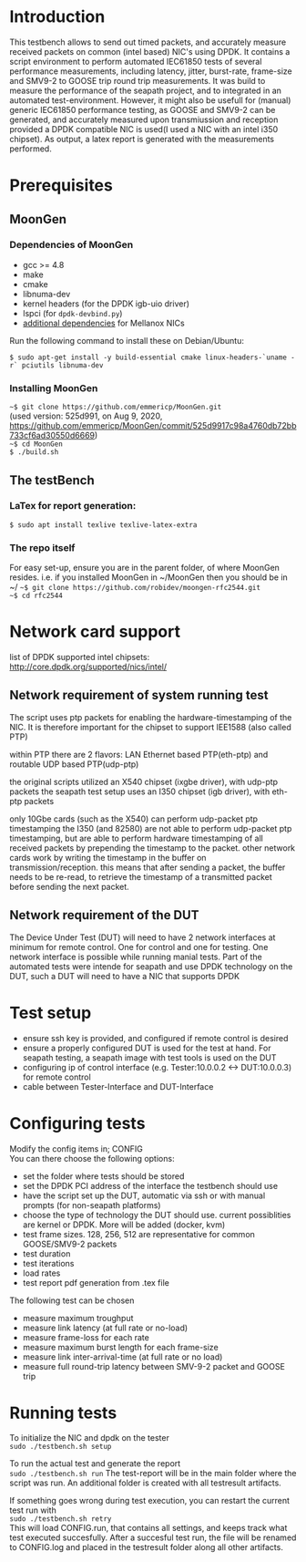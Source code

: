 # Introduction

This testbench allows to send out timed packets, and accurately measure received packets on common (intel based) NIC's using DPDK. It contains a script environment to perform automated IEC61850 tests of several performance measurements, including latency, jitter, burst-rate, frame-size and SMV9-2 to GOOSE trip round trip measurements. It was build to measure the performance of the seapath project, and to integrated in an automated test-environment. However, it might also be usefull for (manual) generic IEC61850 performance testing, as GOOSE and SMV9-2 can be generated, and accurately measured upon transmiussion and reception provided a DPDK compatible NIC is used(I used a NIC with an intel i350 chipset). As output, a latex report is generated with the measurements performed. 

# Prerequisites #

## MoonGen 

### Dependencies of MoonGen

* gcc >= 4.8
* make
* cmake
* libnuma-dev
* kernel headers (for the DPDK igb-uio driver)
* lspci (for `dpdk-devbind.py`)
* [additional dependencies](https://github.com/libmoon/libmoon/blob/master/install-mlx.md) for Mellanox NICs

Run the following command to install these on Debian/Ubuntu:  

```
$ sudo apt-get install -y build-essential cmake linux-headers-`uname -r` pciutils libnuma-dev
```


### Installing MoonGen

`~$ git clone https://github.com/emmericp/MoonGen.git`  
(used version: 525d991, on Aug 9, 2020, https://github.com/emmericp/MoonGen/commit/525d9917c98a4760db72bb733cf6ad30550d6669)  
`~$ cd MoonGen`  
`$ ./build.sh`  

## The testBench

### LaTex for report generation:
`$ sudo apt install texlive texlive-latex-extra`  

### The repo itself
For easy set-up, ensure you are in the parent folder, of where MoonGen resides. i.e. if you installed MoonGen in ~/MoonGen then you should be in ~/
`~$ git clone https://github.com/robidev/moongen-rfc2544.git`  
`~$ cd rfc2544`

# Network card support #

list of DPDK supported intel chipsets:  
http://core.dpdk.org/supported/nics/intel/  


## Network requirement of system running test

The script uses ptp packets for enabling the hardware-timestamping of the NIC.
It is therefore important for the chipset to support IEE1588 (also called PTP)

within PTP there are 2 flavors: LAN Ethernet based PTP(eth-ptp) and routable UDP based PTP(udp-ptp)

the original scripts utilized an X540 chipset (ixgbe driver), with udp-ptp packets
the seapath test setup uses an I350 chipset (igb driver), with eth-ptp packets

only 10Gbe cards (such as the X540) can perform udp-packet ptp timestamping
the I350 (and 82580) are not able to perform udp-packet ptp timestamping, 
but are able to perform hardware timestamping of all received packets by prepending the timestamp to the packet.
other network cards work by writing the timestamp in the buffer on transmission/reception.
this means that after sending a packet, the buffer needs to be re-read, 
to retrieve the timestamp of a transmitted packet before sending the next packet.


## Network requirement of the DUT

The Device Under Test (DUT) will need to have 2 network interfaces at minimum for remote control. One for control and one for testing. One network interface is possible while running manial tests.
Part of the automated tests were intende for seapath and use DPDK technology on the DUT, such a DUT will need to have a NIC that supports DPDK


# Test setup #

- ensure ssh key is provided, and configured if remote control is desired
- ensure a properly configured DUT is used for the test at hand. For seapath testing, a seapath image with test tools is used on the DUT
- configuring ip of control interface (e.g. Tester:10.0.0.2 <-> DUT:10.0.0.3) for remote control
- cable between Tester-Interface and DUT-Interface

# Configuring tests #

Modify the config items in; CONFIG  
You can there choose the following options:
- set the folder where tests should be stored
- set the DPDK PCI address of the interface the testbench should use
- have the script set up the DUT, automatic via ssh or with manual prompts (for non-seapath platforms)
- choose the type of technology the DUT should use. current possiblities are kernel or DPDK. More will be added (docker, kvm)
- test frame sizes. 128, 256, 512 are representative for common GOOSE/SMV9-2 packets
- test duration
- test iterations
- load rates
- test report pdf generation from .tex file

The following test can be chosen
- measure maximum troughput
- measure link latency (at full rate or no-load)
- measure frame-loss for each rate
- measure maximum burst length for each frame-size
- measure link inter-arrival-time (at full rate or no load)
- measure full round-trip latency between SMV-9-2 packet and GOOSE trip

# Running tests #

To initialize the NIC and dpdk on the tester  
`sudo ./testbench.sh setup`

To run the actual test and generate the report  
`sudo ./testbench.sh run`
The test-report will be in the main folder where the script was run.
An additional folder is created with all testresult artifacts.

If something goes wrong during test execution, you can restart the current test run with  
`sudo ./testbench.sh retry`  
This will load CONFIG.run, that contains all settings, and keeps track what test executed succesfully.
After a succesful test run, the file will be renamed to CONFIG.log and placed in the testresult folder along all other artifacts.


